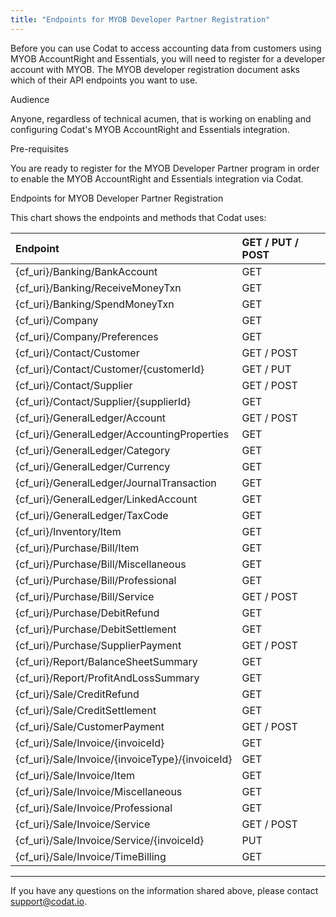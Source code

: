 ```yaml
---
title: "Endpoints for MYOB Developer Partner Registration"
---
```


Before you can use Codat to access accounting data from customers using MYOB AccountRight and Essentials, you will need to register for a developer account with MYOB. The MYOB developer registration document asks which of their API endpoints you want to use.

Audience

Anyone, regardless of technical acumen, that is working on enabling and configuring Codat's MYOB AccountRight and Essentials integration.

Pre-requisites

You are ready to register for the MYOB Developer Partner program in order to enable the MYOB AccountRight and Essentials integration via Codat.

Endpoints for MYOB Developer Partner Registration

This chart shows the endpoints and methods that Codat uses:

| Endpoint | GET / PUT / POST |
| :- | :- |
|{cf_uri}/Banking/BankAccount | GET |
|{cf_uri}/Banking/ReceiveMoneyTxn | GET |
|{cf_uri}/Banking/SpendMoneyTxn | GET |
|{cf_uri}/Company | GET |
|{cf_uri}/Company/Preferences | GET |
|{cf_uri}/Contact/Customer | GET / POST |
|{cf_uri}/Contact/Customer/{customerId} | GET / PUT |
|{cf_uri}/Contact/Supplier | GET / POST |
|{cf_uri}/Contact/Supplier/{supplierId} | GET |
|{cf_uri}/GeneralLedger/Account | GET / POST |
|{cf_uri}/GeneralLedger/AccountingProperties | GET |
|{cf_uri}/GeneralLedger/Category | GET |
|{cf_uri}/GeneralLedger/Currency | GET |
|{cf_uri}/GeneralLedger/JournalTransaction | GET |
|{cf_uri}/GeneralLedger/LinkedAccount | GET |
|{cf_uri}/GeneralLedger/TaxCode | GET |
|{cf_uri}/Inventory/Item | GET |
|{cf_uri}/Purchase/Bill/Item | GET |
|{cf_uri}/Purchase/Bill/Miscellaneous | GET |
|{cf_uri}/Purchase/Bill/Professional | GET |
|{cf_uri}/Purchase/Bill/Service | GET / POST |
|{cf_uri}/Purchase/DebitRefund | GET |
|{cf_uri}/Purchase/DebitSettlement | GET |
|{cf_uri}/Purchase/SupplierPayment | GET / POST |
|{cf_uri}/Report/BalanceSheetSummary | GET |
|{cf_uri}/Report/ProfitAndLossSummary | GET |
|{cf_uri}/Sale/CreditRefund | GET |
|{cf_uri}/Sale/CreditSettlement | GET |
|{cf_uri}/Sale/CustomerPayment | GET / POST |
|{cf_uri}/Sale/Invoice/{invoiceId} | GET |
|{cf_uri}/Sale/Invoice/{invoiceType}/{invoiceId} | GET |
|{cf_uri}/Sale/Invoice/Item | GET |
|{cf_uri}/Sale/Invoice/Miscellaneous | GET |
|{cf_uri}/Sale/Invoice/Professional | GET |
|{cf_uri}/Sale/Invoice/Service | GET / POST |
|{cf_uri}/Sale/Invoice/Service/{invoiceId} | PUT |
|{cf_uri}/Sale/Invoice/TimeBilling | GET |


------------------------

If you have any questions on the information shared above, please contact support@codat.io.
